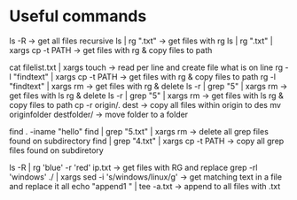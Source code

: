 # Useful commands

ls -R                                                                       -> get all files recursive
ls | rg ".txt"                                                              -> get files with rg
ls | rg ".txt" | xargs cp -t PATH                                           -> get files with rg & copy files to path

cat filelist.txt | xargs touch                                              -> read per line and create file what is on line
rg -l "findtext" | xargs cp -t PATH                                         -> get files with rg & copy files to path
rg -l "findtext" | xargs rm                                                 -> get files with rg & delete
ls -r | grep "5" | xargs rm                                                 -> get files with ls rg & delete
ls -r | grep "5" | xargs rm                                                 -> get files with ls rg & copy files to path
cp -r origin/. dest                                                         -> copy all files within origin to des
mv originfolder destfolder/                                                 -> move folder to a folder

find . -iname "hello"
find | grep "5.txt" | xargs rm                                              -> delete all grep files found on subdirectory
find | grep "4.txt" | xargs cp -t PATH                                      -> copy all grep files found on subdiretory

ls -R | rg 'blue' -r 'red' ip.txt                                           -> get files with RG and replace
grep -rl 'windows' ./ | xargs sed -i 's/windows/linux/g'                    -> get matching text in a file and replace it all
echo "append1  " | tee -a.txt                                               -> append to all files with .txt
